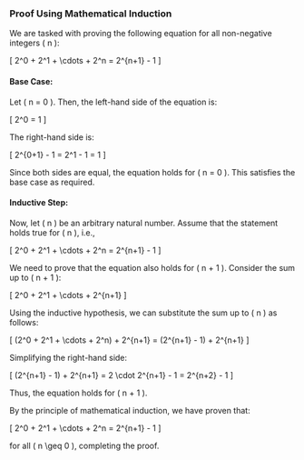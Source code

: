 ### Proof Using Mathematical Induction

We are tasked with proving the following equation for all non-negative integers \( n \):

\[
2^0 + 2^1 + \cdots + 2^n = 2^{n+1} - 1
\]

#### Base Case:
Let \( n = 0 \). Then, the left-hand side of the equation is:

\[
2^0 = 1
\]

The right-hand side is:

\[
2^{0+1} - 1 = 2^1 - 1 = 1
\]

Since both sides are equal, the equation holds for \( n = 0 \). This satisfies the base case as required.

#### Inductive Step:
Now, let \( n \) be an arbitrary natural number. Assume that the statement holds true for \( n \), i.e.,

\[
2^0 + 2^1 + \cdots + 2^n = 2^{n+1} - 1
\]

We need to prove that the equation also holds for \( n + 1 \). Consider the sum up to \( n + 1 \):

\[
2^0 + 2^1 + \cdots + 2^{n+1}
\]

Using the inductive hypothesis, we can substitute the sum up to \( n \) as follows:

\[
(2^0 + 2^1 + \cdots + 2^n) + 2^{n+1} = (2^{n+1} - 1) + 2^{n+1}
\]

Simplifying the right-hand side:

\[
(2^{n+1} - 1) + 2^{n+1} = 2 \cdot 2^{n+1} - 1 = 2^{n+2} - 1
\]

Thus, the equation holds for \( n + 1 \).

By the principle of mathematical induction, we have proven that:

\[
2^0 + 2^1 + \cdots + 2^n = 2^{n+1} - 1
\]

for all \( n \geq 0 \), completing the proof.
